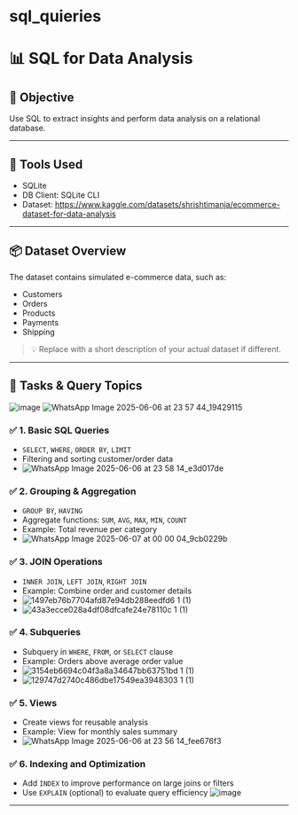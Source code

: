 # sql_quieries
# 📊  SQL for Data Analysis

## 🎯 Objective
Use SQL to extract insights and perform data analysis on a relational database.

---

## 🧰 Tools Used
- SQLite 
- DB Client:  SQLite CLI
- Dataset: https://www.kaggle.com/datasets/shrishtimanja/ecommerce-dataset-for-data-analysis 

---

## 📦 Dataset Overview
The dataset contains simulated e-commerce data, such as:
- Customers
- Orders
- Products
- Payments
- Shipping

> 💡 Replace with a short description of your actual dataset if different.

---

## 🚀 Tasks & Query Topics
![image](https://github.com/user-attachments/assets/c08e7789-a5fe-4db2-ad1a-11f9689e6678)
![WhatsApp Image 2025-06-06 at 23 57 44_19429115](https://github.com/user-attachments/assets/69c59247-a925-4112-8574-33bc59586fee)

### ✅ 1. Basic SQL Queries
- `SELECT`, `WHERE`, `ORDER BY`, `LIMIT`
- Filtering and sorting customer/order data
- ![WhatsApp Image 2025-06-06 at 23 58 14_e3d017de](https://github.com/user-attachments/assets/19ed9e3a-e5c0-47ee-b319-da3708767727)


### ✅ 2. Grouping & Aggregation
- `GROUP BY`, `HAVING`
- Aggregate functions: `SUM`, `AVG`, `MAX`, `MIN`, `COUNT`
- Example: Total revenue per category
- ![WhatsApp Image 2025-06-07 at 00 00 04_9cb0229b](https://github.com/user-attachments/assets/c4c6f024-f12f-46a5-853d-3bb3346e2c17)


### ✅ 3. JOIN Operations
- `INNER JOIN`, `LEFT JOIN`, `RIGHT JOIN`
- Example: Combine order and customer details
- ![1497eb76b7704afd87e94db288eedfd6 1 (1)](https://github.com/user-attachments/assets/253d00f9-281a-40a4-815d-43e2b1fa4693)
- ![43a3ecce028a4df08dfcafe24e78110c 1 (1)](https://github.com/user-attachments/assets/b64ce091-5a7b-4b0c-85f2-9c1077140e2e)



### ✅ 4. Subqueries
- Subquery in `WHERE`, `FROM`, or `SELECT` clause
- Example: Orders above average order value
- ![3154eb6694c04f3a8a34647bb63751bd 1 (1)](https://github.com/user-attachments/assets/dd1d679c-3a3f-458d-9347-5c7ff9d374a1)
- ![129747d2740c486dbe17549ea3948303 1 (1)](https://github.com/user-attachments/assets/4c128af7-8d9f-4ebb-8111-962b8605a3ce)


### ✅ 5. Views
- Create views for reusable analysis
- Example: View for monthly sales summary
- ![WhatsApp Image 2025-06-06 at 23 56 14_fee676f3](https://github.com/user-attachments/assets/d38669a8-864c-4fae-9c71-794975121769)


### ✅ 6. Indexing and Optimization
- Add `INDEX` to improve performance on large joins or filters
- Use `EXPLAIN` (optional) to evaluate query efficiency
![image](https://github.com/user-attachments/assets/731982a5-50c8-47b2-a5bf-43e4f1bbc4b3)

---




